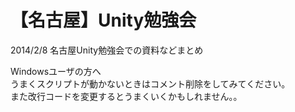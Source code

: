 【名古屋】Unity勉強会
===========================

2014/2/8 名古屋Unity勉強会での資料などまとめ

Windowsユーザの方へ<br />
うまくスクリプトが動かないときはコメント削除をしてみてください。<br />
また改行コードを変更するとうまくいくかもしれません。。
